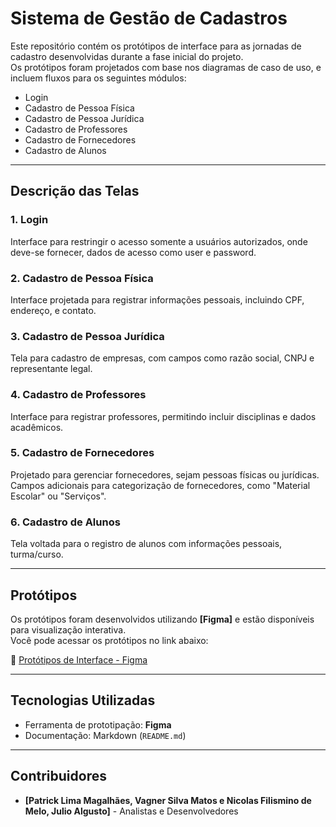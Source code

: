 ﻿# Sistema de Gestão de Cadastros

Este repositório contém os protótipos de interface para as jornadas de cadastro desenvolvidas durante a fase inicial do projeto.  
Os protótipos foram projetados com base nos diagramas de caso de uso, e incluem fluxos para os seguintes módulos:  

- Login
- Cadastro de Pessoa Física  
- Cadastro de Pessoa Jurídica  
- Cadastro de Professores  
- Cadastro de Fornecedores  
- Cadastro de Alunos  

---

## **Descrição das Telas**

### **1. Login**
Interface para restringir o acesso somente a usuários autorizados, onde deve-se fornecer, dados de acesso como user e password.

### **2. Cadastro de Pessoa Física**
Interface projetada para registrar informações pessoais, incluindo CPF, endereço, e contato.  
 
### **3. Cadastro de Pessoa Jurídica**
Tela para cadastro de empresas, com campos como razão social, CNPJ e representante legal.  
 
### **4. Cadastro de Professores**
Interface para registrar professores, permitindo incluir disciplinas e dados acadêmicos.  

### **5. Cadastro de Fornecedores**
Projetado para gerenciar fornecedores, sejam pessoas físicas ou jurídicas.  
Campos adicionais para categorização de fornecedores, como "Material Escolar" ou "Serviços".  

### **6. Cadastro de Alunos**
Tela voltada para o registro de alunos com informações pessoais, turma/curso.   

---

## **Protótipos**

Os protótipos foram desenvolvidos utilizando **[Figma]** e estão disponíveis para visualização interativa.  
Você pode acessar os protótipos no link abaixo:

🔗 [Protótipos de Interface - Figma](https://www.figma.com/design/nInYRjmFIQo2ctxDeZoUqj/Untitled?m=auto&t=Xa0Wmv1Dt25UCN2G-6)  

---

## **Tecnologias Utilizadas**

- Ferramenta de prototipação: **Figma**
- Documentação: Markdown (`README.md`)  

---

## **Contribuidores**

- **[Patrick Lima Magalhães, Vagner Silva Matos e Nicolas Filismino de Melo, Julio Algusto]** - Analistas e Desenvolvedores  
